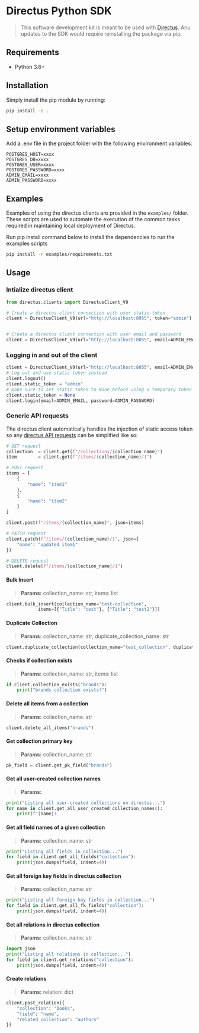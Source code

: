 # Directus Python SDK

> This software development kit is meant to be used with [Directus](https://directus.io/). Anu updates to the SDK would require reinstalling the package via pip.

## Requirements

- Python 3.6+

## Installation

Simply install the pip module by running:

```bash
pip install -e .
```

## Setup environment variables

Add a .env file in the project folder with the following environment variables:

```
POSTGRES_HOST=xxxx
POSTGRES_DB=xxxx
POSTGRES_USER=xxxx
POSTGRES_PASSWORD=xxxx
ADMIN_EMAIL=xxxx
ADMIN_PASSWORD=xxxx
```

## Examples

Examples of using the directus clients are provided in the `examples/` folder. These scripts are used to automate the execution of the common tasks required in maintaining local deployment of Directus.

Run pip install command below to install the dependencies to run the examples scripts
```bash
pip install -r examples/requirements.txt
```

## Usage

### Intialize directus client

```python
from directus.clients import DirectusClient_V9

# Create a directus client connection with user static token
client = DirectusClient_V9(url="http://localhost:8055", token="admin")


# Create a directus client connection with user email and password
client = DirectusClient_V9(url="http://localhost:8055", email=ADMIN_EMAIL, password=ADMIN_PASSWORD)
```

### Logging in and out of the client

```python
client = DirectusClient_V9(url="http://localhost:8055", email=ADMIN_EMAIL, password=ADMIN_PASSWORD)
# Log out and use static token instead
client.logout()
client.static_token = "admin"
# make sure to set static token to None before using a temporary token with the login command
client.static_token = None
client.login(email=ADMIN_EMAIL, password=ADMIN_PASSWORD)
```

### Generic API requests

The directus client automatically handles the injection of static access token so any [directus API requests](http://localhost:8055) can be simplified like so:

```python
# GET request
collection  = client.get(f"/collections/{collection_name}")
item        = client.get(f"/items/{collection_name}/1")

# POST request
items = [
    {
        "name": "item1"
    },
    {
        "name": "item2"
    }
]

client.post(f"/items/{collection_name}", json=items)

# PATCH request
client.patch(f"/items/{collection_name}/1", json={
    "name": "updated item1"
})

# DELETE request
client.delete(f"/items/{collection_name}/1")
```

#### Bulk Insert

> **Params:** collection_name: str, items: list

```python
client.bulk_insert(collection_name="test-collection",
            items=[{"Title": "test"}, {"Title": "test2"}])
```

#### Duplicate Collection

> **Params:** collection_name: str, duplicate_collection_name: str

```python
client.duplicate_collection(collection_name="test_collection", duplicate_collection_name="test_duplicate_collection")
```

#### Checks if collection exists

> **Params:** collection_name: str, items: list

```python
if client.collection_exists("brands"):
    print("brands collection exists!")
```

#### Delete all items from a collection

> **Params:** collection_name: str

```python
client.delete_all_items("brands")
```

#### Get collection primary key

> **Params:** collection_name: str

```python
pk_field = client.get_pk_field("brands")
```

#### Get all user-created collection names

> **Params:**

```python
print("Listing all user-created collections on directus...")
for name in client.get_all_user_created_collection_names():
    print(f"{name})
```

#### Get all field names of a given collection

> **Params:** collection_name: str

```python
print("Listing all fields in collection...")
for field in client.get_all_fields("collection"):
    print(json.dumps(field, indent=4))
```

#### Get all foreign key fields in directus collection

> **Params:** collection_name: str

```python
print("Listing all foreign key fields in collection...")
for field in client.get_all_fk_fields("collection"):
    print(json.dumps(field, indent=4))
```

#### Get all relations in directus collection

> **Params:** collection_name: str

```python
import json
print("Listing all relations in collection...")
for field in client.get_relations("collection"):
    print(json.dumps(field, indent=4))
```

#### Create relations

> **Params:** relation: dict

```python
client.post_relation({
    "collection": "books",
    "field": "name",
    "related_collection": "authors"
})
```
